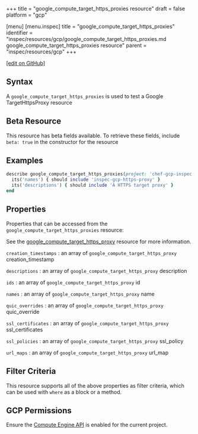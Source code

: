 +++
title = "google_compute_target_https_proxies resource"
draft = false
platform = "gcp"

[menu]
  [menu.inspec]
    title = "google_compute_target_https_proxies"
    identifier = "inspec/resources/gcp/google_compute_target_https_proxies.md google_compute_target_https_proxies resource"
    parent = "inspec/resources/gcp"
+++

[\[edit on GitHub\]](https://github.com/inspec/inspec-gcp/blob/master/docs/resources/google_compute_target_https_proxies.md)

## Syntax

A `google_compute_target_https_proxies` is used to test a Google TargetHttpsProxy resource

## Beta Resource

This resource has beta fields available. To retrieve these fields, include `beta: true` in the constructor for the resource

## Examples

```ruby
describe google_compute_target_https_proxies(project: 'chef-gcp-inspec') do
  its('names') { should include 'inspec-gcp-https-proxy' }
  its('descriptions') { should include 'A HTTPS target proxy' }
end
```

## Properties

Properties that can be accessed from the `google_compute_target_https_proxies` resource:

See the [google_compute_target_https_proxy](/inspec/resources/google_compute_target_https_proxy/#properties) resource for more information.

`creation_timestamps`
: an array of `google_compute_target_https_proxy` creation_timestamp

`descriptions`
: an array of `google_compute_target_https_proxy` description

`ids`
: an array of `google_compute_target_https_proxy` id

`names`
: an array of `google_compute_target_https_proxy` name

`quic_overrides`
: an array of `google_compute_target_https_proxy` quic_override

`ssl_certificates`
: an array of `google_compute_target_https_proxy` ssl_certificates

`ssl_policies`
: an array of `google_compute_target_https_proxy` ssl_policy

`url_maps`
: an array of `google_compute_target_https_proxy` url_map

## Filter Criteria

This resource supports all of the above properties as filter criteria, which can be used
with `where` as a block or a method.

## GCP Permissions

Ensure the [Compute Engine API](https://console.cloud.google.com/apis/library/compute.googleapis.com/) is enabled for the current project.
